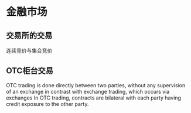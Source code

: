 # 金融市场

## 交易所的交易

连续竞价与集合竞价

## OTC柜台交易

OTC trading is done directly
between two parties, without any supervision of an exchange in contrast with exchange trading,
which occurs via exchanges In OTC trading, contracts are bilateral with each party having credit
exposure to the other party.
